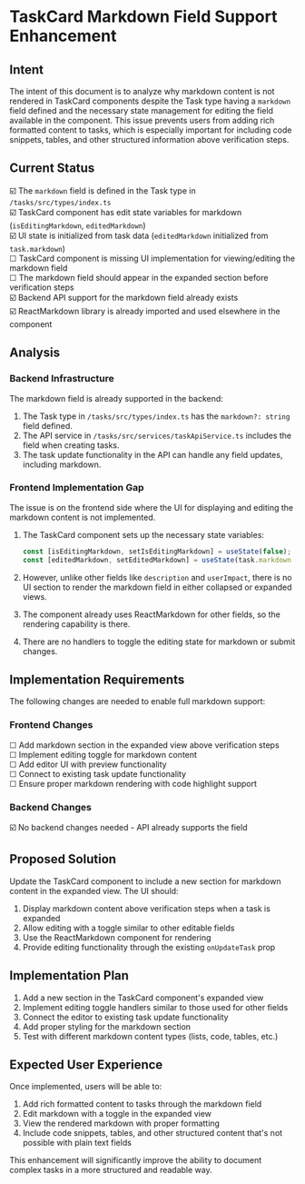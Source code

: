 # TaskCard Markdown Field Support Enhancement

## Intent

The intent of this document is to analyze why markdown content is not rendered in TaskCard components despite the Task type having a `markdown` field defined and the necessary state management for editing the field available in the component. This issue prevents users from adding rich formatted content to tasks, which is especially important for including code snippets, tables, and other structured information above verification steps.

## Current Status

☑️ The `markdown` field is defined in the Task type in `/tasks/src/types/index.ts`  
☑️ TaskCard component has edit state variables for markdown (`isEditingMarkdown`, `editedMarkdown`)  
☑️ UI state is initialized from task data (`editedMarkdown` initialized from `task.markdown`)  
☐ TaskCard component is missing UI implementation for viewing/editing the markdown field  
☐ The markdown field should appear in the expanded section before verification steps  
☑️ Backend API support for the markdown field already exists  
☑️ ReactMarkdown library is already imported and used elsewhere in the component  

## Analysis

### Backend Infrastructure

The markdown field is already supported in the backend:

1. The Task type in `/tasks/src/types/index.ts` has the `markdown?: string` field defined.
2. The API service in `/tasks/src/services/taskApiService.ts` includes the field when creating tasks.
3. The task update functionality in the API can handle any field updates, including markdown.

### Frontend Implementation Gap

The issue is on the frontend side where the UI for displaying and editing the markdown content is not implemented.

1. The TaskCard component sets up the necessary state variables:
   ```typescript
   const [isEditingMarkdown, setIsEditingMarkdown] = useState(false);
   const [editedMarkdown, setEditedMarkdown] = useState(task.markdown || '');
   ```

2. However, unlike other fields like `description` and `userImpact`, there is no UI section to render the markdown field in either collapsed or expanded views.

3. The component already uses ReactMarkdown for other fields, so the rendering capability is there.

4. There are no handlers to toggle the editing state for markdown or submit changes.

## Implementation Requirements

The following changes are needed to enable full markdown support:

### Frontend Changes

☐ Add markdown section in the expanded view above verification steps  
☐ Implement editing toggle for markdown content  
☐ Add editor UI with preview functionality  
☐ Connect to existing task update functionality  
☐ Ensure proper markdown rendering with code highlight support  

### Backend Changes

☑️ No backend changes needed - API already supports the field  

## Proposed Solution

Update the TaskCard component to include a new section for markdown content in the expanded view. The UI should:

1. Display markdown content above verification steps when a task is expanded
2. Allow editing with a toggle similar to other editable fields
3. Use the ReactMarkdown component for rendering
4. Provide editing functionality through the existing `onUpdateTask` prop

## Implementation Plan

1. Add a new section in the TaskCard component's expanded view 
2. Implement editing toggle handlers similar to those used for other fields
3. Connect the editor to existing task update functionality
4. Add proper styling for the markdown section
5. Test with different markdown content types (lists, code, tables, etc.)

## Expected User Experience

Once implemented, users will be able to:

1. Add rich formatted content to tasks through the markdown field
2. Edit markdown with a toggle in the expanded view
3. View the rendered markdown with proper formatting
4. Include code snippets, tables, and other structured content that's not possible with plain text fields

This enhancement will significantly improve the ability to document complex tasks in a more structured and readable way.